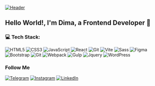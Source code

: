 [![Header](https://github.com/daimonti121/daimonti121/blob/main/assets/just_matrix.gif?raw=true)](https://github.com/daimonti121)

## Hello World!, I'm Dima, a Frontend Developer 👋 

### 💻 Tech Stack:

![HTML5](https://img.shields.io/badge/-HTML5-090909?style=for-the-badge&logo=html5&logoColor=47C5FB)
![CSS3](https://img.shields.io/badge/-CSS3-090909?style=for-the-badge&logo=CSS&logoColor=097CDB)
![JavaScript](https://img.shields.io/badge/-JavaScript-090909?style=for-the-badge&logo=javascript&logoColor=E9D54D)
![React](https://img.shields.io/badge/-React-090909?style=for-the-badge&logo=react&logoColor=F8C52C)
![Git](https://img.shields.io/badge/-Git-090909?style=for-the-badge&logo=git&logoColor=F88C00)
![Vite](https://img.shields.io/badge/-Vite-090909?style=for-the-badge&logo=vite&logoColor=E5D3FF)
![Sass](https://img.shields.io/badge/-Sass-090909?style=for-the-badge&logo=sass&logoColor=E5D3FF)
![Figma](https://img.shields.io/badge/-Figma-090909?style=for-the-badge&logo=figma&logoColor=E5D3FF)
![Bootstrap](https://img.shields.io/badge/-Bootstrap-090909?style=for-the-badge&logo=bootstrap&logoColor=E5D3FF)
![Git](https://img.shields.io/badge/-Git-090909?style=for-the-badge&logo=git&logoColor=E5D3FF)
![Webpack](https://img.shields.io/badge/-Webpack-090909?style=for-the-badge&logo=webpack&logoColor=E5D3FF)
![Gulp](https://img.shields.io/badge/-Gulp-090909?style=for-the-badge&logo=gulp&logoColor=E5D3FF)
![Jquery](https://img.shields.io/badge/-Jquery-090909?style=for-the-badge&logo=jquery&logoColor=E5D3FF)
![WordPress](https://img.shields.io/badge/-WordPress-090909?style=for-the-badge&logo=wordpress&logoColor=5d96ff)


### Follow Me

[![Telegram](https://img.shields.io/badge/-Telegram-090909?style=for-the-badge&logo=telegram&logoColor=27A0D9)](https://t.me/damios_1812)
[![Instagram](https://img.shields.io/badge/-Instagram-090909?style=for-the-badge&logo=instagram&logoColor=B4068E)](https://www.instagram.com/damios_1812/)
[![LinkedIn](https://img.shields.io/badge/-LinkedIn-090909?style=for-the-badge&logo=linkedin&logoColor=B4068E)](https://www.linkedin.com/in/дмитрий-ющенко-7a1b1520a)

<!-- [![Anurag's GitHub stats](https://github-readme-stats.vercel.app/api?username=daimonti121&show_icons=true)](https://github.com/daimonti121/github-readme-stats) -->


<!--
**daimonti121/daimonti121** is a ✨ _special_ ✨ repository because its `README.md` (this file) appears on your GitHub profile.

Here are some ideas to get007BB6 you started:

- 🔭 I’m currently working on ...
- 🌱 I’m currently learning ...
- 👯 I’m looking to collaborate on ...
- 🤔 I’m looking for help with ...
- 💬 Ask me about ...
- 📫 How to reach me: ...
- 😄 Pronouns: ...
- ⚡ Fun fact: ...
-->

